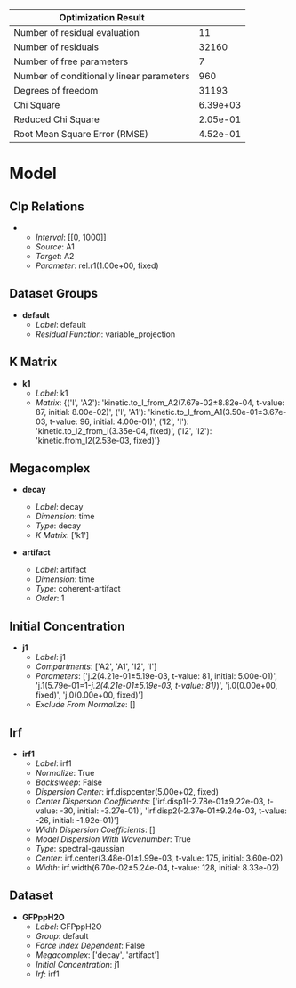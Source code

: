 | Optimization Result                       |          |
|-------------------------------------------|----------|
| Number of residual evaluation             | 11       |
| Number of residuals                       | 32160    |
| Number of free parameters                 | 7        |
| Number of conditionally linear parameters | 960      |
| Degrees of freedom                        | 31193    |
| Chi Square                                | 6.39e+03 |
| Reduced Chi Square                        | 2.05e-01 |
| Root Mean Square Error (RMSE)             | 4.52e-01 |

# Model

## Clp Relations

- **&nbsp;**
  - _Interval_: [[0, 1000]]
  - _Source_: A1
  - _Target_: A2
  - _Parameter_: rel.r1(1.00e+00, fixed)


## Dataset Groups

- **default**
  - _Label_: default
  - _Residual Function_: variable_projection


## K Matrix

- **k1**
  - _Label_: k1
  - _Matrix_: {('I', 'A2'): 'kinetic.to_I_from_A2(7.67e-02±8.82e-04, t-value: 87, initial: 8.00e-02)', ('I', 'A1'): 'kinetic.to_I_from_A1(3.50e-01±3.67e-03, t-value: 96, initial: 4.00e-01)', ('I2', 'I'): 'kinetic.to_I2_from_I(3.35e-04, fixed)', ('I2', 'I2'): 'kinetic.from_I2(2.53e-03, fixed)'}


## Megacomplex

- **decay**
  - _Label_: decay
  - _Dimension_: time
  - _Type_: decay
  - _K Matrix_: ['k1']

- **artifact**
  - _Label_: artifact
  - _Dimension_: time
  - _Type_: coherent-artifact
  - _Order_: 1


## Initial Concentration

- **j1**
  - _Label_: j1
  - _Compartments_: ['A2', 'A1', 'I2', 'I']
  - _Parameters_: ['j.2(4.21e-01±5.19e-03, t-value: 81, initial: 5.00e-01)', 'j.1(5.79e-01=1-_j.2(4.21e-01±5.19e-03, t-value: 81)_)', 'j.0(0.00e+00, fixed)', 'j.0(0.00e+00, fixed)']
  - _Exclude From Normalize_: []


## Irf

- **irf1**
  - _Label_: irf1
  - _Normalize_: True
  - _Backsweep_: False
  - _Dispersion Center_: irf.dispcenter(5.00e+02, fixed)
  - _Center Dispersion Coefficients_: ['irf.disp1(-2.78e-01±9.22e-03, t-value: -30, initial: -3.27e-01)', 'irf.disp2(-2.37e-01±9.24e-03, t-value: -26, initial: -1.92e-01)']
  - _Width Dispersion Coefficients_: []
  - _Model Dispersion With Wavenumber_: True
  - _Type_: spectral-gaussian
  - _Center_: irf.center(3.48e-01±1.99e-03, t-value: 175, initial: 3.60e-02)
  - _Width_: irf.width(6.70e-02±5.24e-04, t-value: 128, initial: 8.33e-02)


## Dataset

- **GFPppH2O**
  - _Label_: GFPppH2O
  - _Group_: default
  - _Force Index Dependent_: False
  - _Megacomplex_: ['decay', 'artifact']
  - _Initial Concentration_: j1
  - _Irf_: irf1


